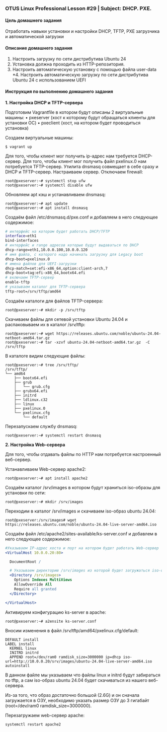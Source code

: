 ### OTUS Linux Professional Lesson #29 | Subject: DHCP. PXE.

#### Цель домашнего задания
Отработать навыки установки и настройки DHCP, TFTP, PXE загрузчика и автоматической загрузки

#### Описание домашнего задания
1. Настроить загрузку по сети дистрибутива Ubuntu 24
2. Установка должна проходить из HTTP-репозитория.
3. Настроить автоматическую установку c помощью файла user-data
*4. Настроить автоматическую загрузку по сети дистрибутива Ubuntu 24 c использованием UEFI

#### Инструкция по выполнению домашнего задания

__1. Настройка DHCP и TFTP-сервера__

Подготовим Vagrantfile в котором будут описаны 2 виртуальные машины:
• pxeserver (хост к которому будут обращаться клиенты для установки ОС)
• pxeclient (хост, на котором будет проводиться установка)

Создаем виртуальные машины:
```
$ vagrant up
```
Для того, чтобы клиент мог получить ip-адрес нам требуется DHCP-сервер. Для того, чтобы клиент мог получить файл pxelinux.0 нам потребуется TFTP-сервер. Утилита dnsmasq совмещает в себе сразу и DHCP и TFTP-сервер.
Настраиваем сервер. Отключаем firewall:
```
root@pxeserver:~# systemctl stop ufw
root@pxeserver:~# systemctl disable ufw
```
Обновляем apt кэш и устанавливаем dnsmasq:
```
root@pxeserver:~# apt update
root@pxeserver:~# apt install dnsmasq
```
Создаём файл /etc/dnsmasq.d/pxe.conf и добавляем в него следующее содержимое:
```bash
# интерфейс на котором будет работать DHCP/TFTP
interface=eth1
bind-interfaces
# интерфейс и range адресов которые будут выдаваться по DHCP
dhcp-range=eth1,10.0.0.100,10.0.0.120
# имя файла, с которого надо начинать загрузку для Legacy boot 
dhcp-boot=pxelinux.0
# имена файлов для UEFI-загрузки
dhcp-match=set:efi-x86_64,option:client-arch,7
dhcp-boot=tag:efi-x86_64,bootx64.efi
# включаем TFTP-сервер
enable-tftp
# указываем каталог для TFTP-сервера
tftp-root=/srv/tftp/amd64
```
Создаём каталоги для файлов TFTP-сервера:
```
root@pxeserver:~# mkdir -p /srv/tftp
```
Cкачиваем файлы для сетевой установки Ubuntu 24.04 и распаковываем их в каталог /srv/tftp:
```
root@pxeserver:~# wget https://releases.ubuntu.com/noble/ubuntu-24.04-netboot-amd64.tar.gz
root@pxeserver:~# tar -xzvf ubuntu-24.04-netboot-amd64.tar.gz  -C /srv/tftp
```
В каталоге видим следующие файлы:
```
root@pxeserver:~# tree /srv/tftp/
/srv/tftp/
└── amd64
    ├── bootx64.efi
    ├── grub
    │   └── grub.cfg
    ├── grubx64.efi
    ├── initrd
    ├── ldlinux.c32
    ├── linux
    ├── pxelinux.0
    └── pxelinux.cfg
        └── default
```
Перезапускаем службу dnsmasq:
```
root@pxeserver:~# systemctl restart dnsmasq
```

__2. Настройка Web-сервера__

Для того, чтобы отдавать файлы по HTTP нам потребуется настроенный веб-сервер.

Устанавливаем Web-сервер apache2:
```
root@pxeserver:~# apt install apache2
```
Cоздаём каталог /srv/images в котором будут храниться iso-образы для установки по сети:
```
root@pxeserver:~# mkdir /srv/images
```
Переходим в каталог /srv/images и скачиваем iso-образ ubuntu 24.04:
```
root@pxeserver:/srv/images# wget https://releases.ubuntu.com/noble/ubuntu-24.04-live-server-amd64.iso
```
Cоздаём файл /etc/apache2/sites-available/ks-server.conf и добавлем в него следующее содержимое:
```apache
#Указываем IP-адрес хоста и порт на котором будет работать Web-сервер
<VirtualHost 10.0.0.20:80>

  DocumentRoot /

  # Указываем директорию /srv/images из которой будет загружаться iso-образ
  <Directory /srv/images>
    Options Indexes MultiViews
    AllowOverride All
    Require all granted
  </Directory>

</VirtualHost>
```
Активируем конфигурацию ks-server в apache:
```
root@pxeserver:~# a2ensite ks-server.conf
```
Вносим изменения в файл /srv/tftp/amd64/pxelinux.cfg/default:
```
DEFAULT install
LABEL install
  KERNEL linux
  INITRD initrd
  APPEND root=/dev/ram0 ramdisk_size=3000000 ip=dhcp iso-url=http://10.0.0.20/srv/images/ubuntu-24.04-live-server-amd64.iso autoinstall
```
В данном файле мы указываем что файлы linux и initrd будут забираться по tftp, а сам iso-образ ubuntu 24.04 будет скачиваться из нашего веб-сервера. 

Из-за того, что образ достаточно большой (2.6G) и он сначала загружается в ОЗУ, необходимо указать размер ОЗУ до 3 гигабайт (root=/dev/ram0 ramdisk_size=3000000).

Перезагружаем web-сервер apache:
```
systemctl restart apache2
```
